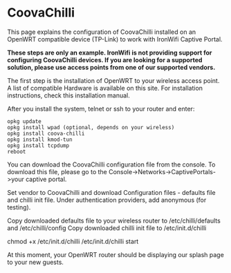 # CoovaChilli

This page explains the configuration of CoovaChilli installed on an OpenWRT compatible device (TP-Link) to work with IronWifi Captive Portal.

**These steps are only an example. IronWifi is not providing support for configuring CoovaChilli devices. If you are looking for a supported solution, please use access points from one of our supported vendors.**

The first step is the installation of OpenWRT to your wireless access point. A list of compatible Hardware is available on this site. For installation instructions, check this installation manual.

After you install the system, telnet or ssh to your router and enter:

```
opkg update
opkg install wpad (optional, depends on your wireless)
opkg install coova-chilli
opkg install kmod-tun
opkg install tcpdump
reboot
```

You can download the CoovaChilli configuration file from the console. To download this file, please go to the Console->Networks->CaptivePortals->your captive portal.

Set vendor to CoovaChilli and download Configuration files - defaults file and chilli init file.
Under authentication providers, add anonymous (for testing).

Copy downloaded defaults file to your wireless router to /etc/chilli/defaults and /etc/chilli/config
Copy downloaded chilli init file to /etc/init.d/chilli

chmod +x /etc/init.d/chilli
/etc/init.d/chilli start

At this moment, your OpenWRT router should be displaying our splash page to your new guests.
